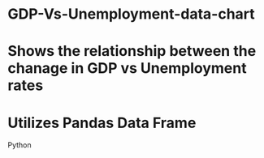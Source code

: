 # GDP-Vs-Unemployment-data-chart
# Shows the relationship between the chanage in GDP vs Unemployment rates
# Utilizes Pandas Data Frame
Python
